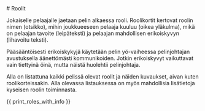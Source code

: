 <article class="rule roles" markdown="1">
# Roolit

Jokaiselle pelaajalle jaetaan pelin alkaessa rooli. Roolikortit kertovat roolin nimen (otsikko), mihin joukkueeseen pelaaja kuuluu (oikea yläkulma), mikä on pelaajan tavoite (leipäteksti) ja pelaajan mahdollisen erikoiskyvyn (lihavoitu teksti).

Pääsääntöisesti erikoiskykyjä käytetään pelin yö-vaiheessa pelinjohtajan avustuksella äänettömästi kommunikoiden. Jotkin erikoiskyvyt vaikuttavat vain tiettyinä öinä, mutta näistä huolehtii pelinjohtaja.

Alla on listattuna kaikki pelissä olevat roolit ja näiden kuvaukset, aivan kuten roolikorteissakin. Alla olevassa listauksessa on myös mahdollisia lisätietoja kyseisen roolin toiminnasta.
</article>

<section class="rule rolelist">
{{ print_roles_with_info }}
</section>